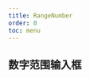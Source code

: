 ```yaml
---
title: RangeNumber
order: 0
toc: menu
---
```


## 数字范围输入框

<code src="../../examples/RangeNumber"></code>

